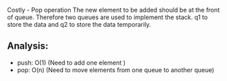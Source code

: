 Costly - Pop operation
The new element to be added should be at the front of queue. Therefore two queues are used to implement the stack. q1 to store the data and q2 to store the data temporarily.

## Analysis:
- push: O(1) (Need to add one element )
- pop: O(n) (Need to move elements from one queue to another queue)

